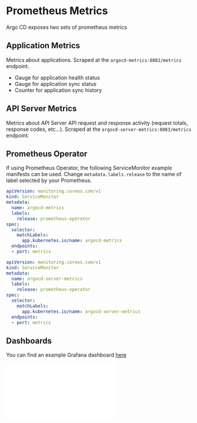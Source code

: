 # Prometheus Metrics

Argo CD exposes two sets of prometheus metrics

## Application Metrics
Metrics about applications. Scraped at the `argocd-metrics:8082/metrics` endpoint. 

* Gauge for application health status
* Gauge for application sync status
* Counter for application sync history

## API Server Metrics
Metrics about API Server API request and response activity (request totals, response codes, etc...).
Scraped at the `argocd-server-metrics:8083/metrics` endpoint.

## Prometheus Operator

If using Prometheus Operator, the following ServiceMonitor example manifests can be used.
Change `metadata.labels.release` to the name of label selected by your Prometheus.

```yaml
apiVersion: monitoring.coreos.com/v1
kind: ServiceMonitor
metadata:
  name: argocd-metrics
  labels:
    release: prometheus-operator
spec:
  selector:
    matchLabels:
      app.kubernetes.io/name: argocd-metrics
  endpoints:
  - port: metrics
```

```yaml
apiVersion: monitoring.coreos.com/v1
kind: ServiceMonitor
metadata:
  name: argocd-server-metrics
  labels:
    release: prometheus-operator
spec:
  selector:
    matchLabels:
      app.kubernetes.io/name: argocd-server-metrics
  endpoints:
  - port: metrics
```

## Dashboards

You can find an example Grafana dashboard [here](docs/assets/dashboard.json)

![dashboard](docs/assets/dashboard.json)
